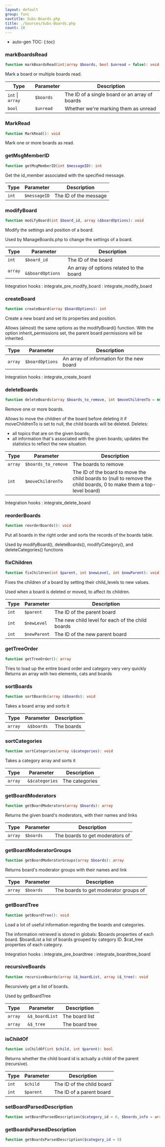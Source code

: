 ```yaml
---
layout: default
group: func
navtitle: Subs-Boards.php
title: ./Sources/Subs-Boards.php
count: 18
---
```

* auto-gen TOC:
{:toc}
### markBoardsRead

```php
function markBoardsRead(int|array $boards, bool $unread = false): void
```
Mark a board or multiple boards read.



Type|Parameter|Description
---|---|---
`int` &#124; `array`|`$boards`|The ID of a single board or an array of boards
`bool`|`$unread`|Whether we're marking them as unread

### MarkRead

```php
function MarkRead(): void
```
Mark one or more boards as read.



### getMsgMemberID

```php
function getMsgMemberID(int $messageID): int
```
Get the id_member associated with the specified message.



Type|Parameter|Description
---|---|---
`int`|`$messageID`|The ID of the message

### modifyBoard

```php
function modifyBoard(int $board_id, array &$boardOptions): void
```
Modify the settings and position of a board.

Used by ManageBoards.php to change the settings of a board.

Type|Parameter|Description
---|---|---
`int`|`$board_id`|The ID of the board
`array`|` &$boardOptions`|An array of options related to the board

Integration hooks
: integrate_pre_modify_board
: integrate_modify_board

### createBoard

```php
function createBoard(array $boardOptions): int
```
Create a new board and set its properties and position.

Allows (almost) the same options as the modifyBoard() function.
With the option inherit_permissions set, the parent board permissions
will be inherited.

Type|Parameter|Description
---|---|---
`array`|`$boardOptions`|An array of information for the new board

Integration hooks
: integrate_create_board

### deleteBoards

```php
function deleteBoards(array $boards_to_remove, int $moveChildrenTo = null): void
```
Remove one or more boards.

Allows to move the children of the board before deleting it
if moveChildrenTo is set to null, the child boards will be deleted.
Deletes:
  - all topics that are on the given boards;
  - all information that's associated with the given boards;
updates the statistics to reflect the new situation.

Type|Parameter|Description
---|---|---
`array`|`$boards_to_remove`|The boards to remove
`int`|`$moveChildrenTo`|The ID of the board to move the child boards to \(null to remove the child boards, 0 to make them a top\-level board\)

Integration hooks
: integrate_delete_board

### reorderBoards

```php
function reorderBoards(): void
```
Put all boards in the right order and sorts the records of the boards table.

Used by modifyBoard(), deleteBoards(), modifyCategory(), and deleteCategories() functions

### fixChildren

```php
function fixChildren(int $parent, int $newLevel, int $newParent): void
```
Fixes the children of a board by setting their child_levels to new values.

Used when a board is deleted or moved, to affect its children.

Type|Parameter|Description
---|---|---
`int`|`$parent`|The ID of the parent board
`int`|`$newLevel`|The new child level for each of the child boards
`int`|`$newParent`|The ID of the new parent board

### getTreeOrder

```php
function getTreeOrder(): array
```
Tries to load up the entire board order and category very very quickly
Returns an array with two elements, cats and boards



### sortBoards

```php
function sortBoards(array &$boards): void
```
Takes a board array and sorts it



Type|Parameter|Description
---|---|---
`array`|` &$boards`|The boards

### sortCategories

```php
function sortCategories(array &$categories): void
```
Takes a category array and sorts it



Type|Parameter|Description
---|---|---
`array`|` &$categories`|The categories

### getBoardModerators

```php
function getBoardModerators(array $boards): array
```
Returns the given board's moderators, with their names and links



Type|Parameter|Description
---|---|---
`array`|`$boards`|The boards to get moderators of

### getBoardModeratorGroups

```php
function getBoardModeratorGroups(array $boards): array
```
Returns board's moderator groups with their names and link



Type|Parameter|Description
---|---|---
`array`|`$boards`|The boards to get moderator groups of

### getBoardTree

```php
function getBoardTree(): void
```
Load a lot of useful information regarding the boards and categories.

The information retrieved is stored in globals:
$boards		properties of each board.
$boardList	a list of boards grouped by category ID.
$cat_tree	properties of each category.

Integration hooks
: integrate_pre_boardtree
: integrate_boardtree_board

### recursiveBoards

```php
function recursiveBoards(array &$_boardList, array &$_tree): void
```
Recursively get a list of boards.

Used by getBoardTree

Type|Parameter|Description
---|---|---
`array`|` &$_boardList`|The board list
`array`|` &$_tree`|The board tree

### isChildOf

```php
function isChildOf(int $child, int $parent): bool
```
Returns whether the child board id is actually a child of the parent (recursive).



Type|Parameter|Description
---|---|---
`int`|`$child`|The ID of the child board
`int`|`$parent`|The ID of a parent board

### setBoardParsedDescription

```php
function setBoardParsedDescription($category_id = 0, $boards_info = array())
```
### getBoardsParsedDescription

```php
function getBoardsParsedDescription($category_id = 0)
```
